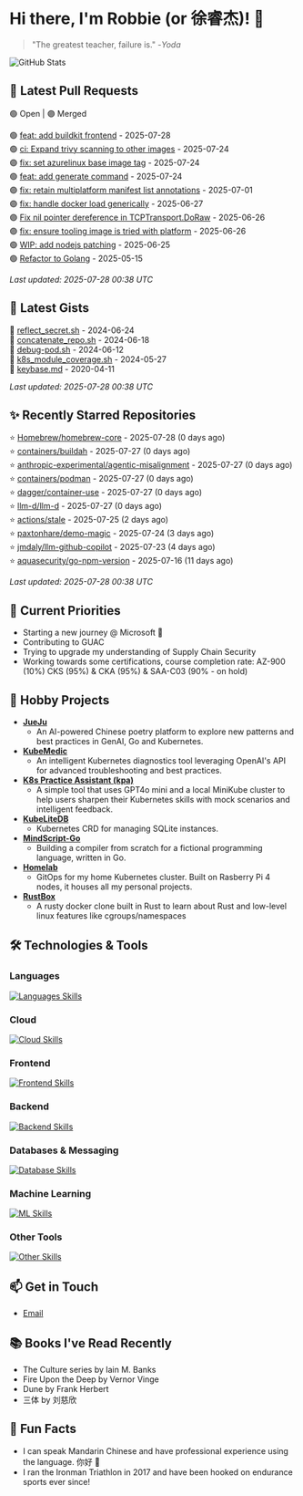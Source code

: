 # Hi there, I'm Robbie (or 徐睿杰)! 👋

> "The greatest teacher, failure is." -_Yoda_

![GitHub Stats](https://github-readme-stats.vercel.app/api?username=robert-cronin&show_icons=true&theme=radical)

<!-- START_SECTION:prs -->
## 🔄 Latest Pull Requests

🟢 Open | 🟣 Merged

🟢 [feat: add buildkit frontend](https://github.com/project-copacetic/copacetic/pull/1221) - 2025-07-28<br>
🟢 [ci: Expand trivy scanning to other images](https://github.com/kaito-project/kaito/pull/1161) - 2025-07-24<br>
🟣 [fix: set azurelinux base image tag](https://github.com/project-copacetic/copacetic/pull/1216) - 2025-07-24<br>
🟢 [feat: add generate command](https://github.com/project-copacetic/copacetic/pull/1212) - 2025-07-24<br>
🟣 [fix: retain multiplatform manifest list annotations](https://github.com/project-copacetic/copacetic/pull/1120) - 2025-07-01<br>
🟣 [fix: handle docker load generically](https://github.com/project-copacetic/copacetic/pull/1059) - 2025-06-27<br>
🟣 [Fix nil pointer dereference in TCPTransport.DoRaw](https://github.com/cpuguy83/go-docker/pull/16) - 2025-06-26<br>
🟣 [fix: ensure tooling image is tried with platform](https://github.com/project-copacetic/copacetic/pull/1134) - 2025-06-26<br>
🟢 [WIP: add nodejs patching](https://github.com/project-copacetic/copacetic/pull/1090) - 2025-06-25<br>
🟢 [Refactor to Golang](https://github.com/sozercan/guac-ai-mole/pull/12) - 2025-05-15<br>

*Last updated: 2025-07-28 00:38 UTC*<!-- END_SECTION:prs -->

<!-- START_SECTION:gists -->
## 📜 Latest Gists

📜 [reflect_secret.sh](https://gist.github.com/robert-cronin/c4df6777ba61bacd45a4bd67b5ea5b34) - 2024-06-24<br>
📜 [concatenate_repo.sh](https://gist.github.com/robert-cronin/02215e61893d6616fc0d269e829b50ed) - 2024-06-18<br>
📜 [debug-pod.sh](https://gist.github.com/robert-cronin/0a76a112fe444bccd50cb7ac56e8b1b5) - 2024-06-12<br>
📜 [k8s_module_coverage.sh](https://gist.github.com/robert-cronin/150e3044b916ebe597478b1294f97da8) - 2024-05-27<br>
📜 [keybase.md](https://gist.github.com/robert-cronin/a8474252ac7483f7c1de43dd8a7308e3) - 2020-04-11<br>

*Last updated: 2025-07-28 00:38 UTC*<!-- END_SECTION:gists -->

<!-- START_SECTION:starred -->
## ✨ Recently Starred Repositories

⭐ [Homebrew/homebrew-core](https://github.com/Homebrew/homebrew-core) - 2025-07-28 (0 days ago)<br>
⭐ [containers/buildah](https://github.com/containers/buildah) - 2025-07-27 (0 days ago)<br>
⭐ [anthropic-experimental/agentic-misalignment](https://github.com/anthropic-experimental/agentic-misalignment) - 2025-07-27 (0 days ago)<br>
⭐ [containers/podman](https://github.com/containers/podman) - 2025-07-27 (0 days ago)<br>
⭐ [dagger/container-use](https://github.com/dagger/container-use) - 2025-07-27 (0 days ago)<br>
⭐ [llm-d/llm-d](https://github.com/llm-d/llm-d) - 2025-07-27 (0 days ago)<br>
⭐ [actions/stale](https://github.com/actions/stale) - 2025-07-25 (2 days ago)<br>
⭐ [paxtonhare/demo-magic](https://github.com/paxtonhare/demo-magic) - 2025-07-24 (3 days ago)<br>
⭐ [jmdaly/llm-github-copilot](https://github.com/jmdaly/llm-github-copilot) - 2025-07-23 (4 days ago)<br>
⭐ [aquasecurity/go-npm-version](https://github.com/aquasecurity/go-npm-version) - 2025-07-16 (11 days ago)<br>

*Last updated: 2025-07-28 00:38 UTC*<!-- END_SECTION:starred -->

## 🔭 Current Priorities

- Starting a new journey @ Microsoft 🚀
- Contributing to GUAC
- Trying to upgrade my understanding of Supply Chain Security
- Working towards some certifications, course completion rate: AZ-900 (10%) CKS (95%) & CKA (95%) & SAA-C03 (90% - on hold)

## 🚀 Hobby Projects

- [**JueJu**](https://github.com/robert-cronin/jueju)
  - An AI-powered Chinese poetry platform to explore new patterns and best practices in GenAI, Go and Kubernetes.
- [**KubeMedic**](https://github.com/robert-cronin/kubemedic)
  - An intelligent Kubernetes diagnostics tool leveraging OpenAI's API for advanced troubleshooting and best practices.
- [**K8s Practice Assistant (kpa)**](https://github.com/robert-cronin/kpa)
  - A simple tool that uses GPT4o mini and a local MiniKube cluster to help users sharpen their Kubernetes skills with mock scenarios and intelligent feedback.
- [**KubeLiteDB**](https://github.com/robert-cronin/KubeLiteDB)
  - Kubernetes CRD for managing SQLite instances.
- [**MindScript-Go**](https://github.com/robert-cronin/mindscript-go)
  - Building a compiler from scratch for a fictional programming language, written in Go.
- [**Homelab**](https://github.com/robert-cronin/homelab)
  - GitOps for my home Kubernetes cluster. Built on Rasberry Pi 4 nodes, it houses all my personal projects.
- [**RustBox**](https://github.com/robert-cronin/rust-box)
  - A rusty docker clone built in Rust to learn about Rust and low-level linux features like cgroups/namespaces

## 🛠️ Technologies & Tools

### Languages

[![Languages Skills](https://skillicons.dev/icons?i=go,typescript,python,bash)](https://skillicons.dev)

### Cloud

[![Cloud Skills](https://skillicons.dev/icons?i=kubernetes,aws,linux,terraform,githubactions,jenkins)](https://skillicons.dev)

### Frontend

[![Frontend Skills](https://skillicons.dev/icons?i=mui,react,redux,figma,styledcomponents,nextjs,vite,css,html,ts)](https://skillicons.dev)

### Backend

[![Backend Skills](https://skillicons.dev/icons?i=nodejs,fastapi,express,postgres,python)](https://skillicons.dev)

### Databases & Messaging

[![Database Skills](https://skillicons.dev/icons?i=mongodb,postgresql,mysql,redis,rabbitmq,kafka)](https://skillicons.dev)

### Machine Learning

[![ML Skills](https://skillicons.dev/icons?i=tensorflow,elasticsearch,pytorch,opencv)](https://skillicons.dev)

### Other Tools

[![Other Skills](https://skillicons.dev/icons?i=vscode,git,docker,jest,cypress,grafana,prometheus,bash)](https://skillicons.dev)

## 📫 Get in Touch

- [Email](mailto:robert.cronin@uqconnect.edu.au)

## 📚 Books I've Read Recently

- The Culture series by Iain M. Banks
- Fire Upon the Deep by Vernor Vinge
- Dune by Frank Herbert
- 三体 by 刘慈欣

## 🌟 Fun Facts

- I can speak Mandarin Chinese and have professional experience using the language. 你好 👋
- I ran the Ironman Triathlon in 2017 and have been hooked on endurance sports ever since!
